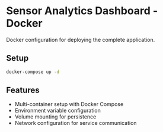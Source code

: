 # Sensor Analytics Dashboard - Docker

Docker configuration for deploying the complete application.

## Setup

```bash
docker-compose up -d
```

## Features

- Multi-container setup with Docker Compose
- Environment variable configuration
- Volume mounting for persistence
- Network configuration for service communication
